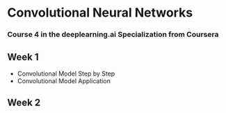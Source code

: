 # Convolutional Neural Networks
### Course 4 in the deeplearning.ai Specialization from Coursera

## Week 1
- Convolutional Model Step by Step
- Convolutional Model Application

## Week 2
